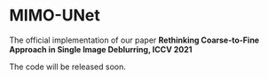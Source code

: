 # MIMO-UNet

The official implementation of our paper **Rethinking Coarse-to-Fine Approach in Single Image Deblurring, ICCV 2021**

The code will be released soon.



